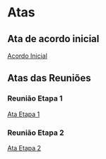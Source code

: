 # Atas

## Ata de acordo inicial

<a href="./ADS_-_Ata_Acordo_Inicial.docx.pdf">Acordo Inicial</a> 

## Atas das Reuniões

### Reunião Etapa 1

<a href="./Reunião Etapa 1/ADS - Ata de Reunião.docx.pdf">Ata Etapa 1</a>

### Reunião Etapa 2

<a href="./Reunião Etapa 2/ADS - Ata de Reunião 2.pdf">Ata Etapa 2</a>
